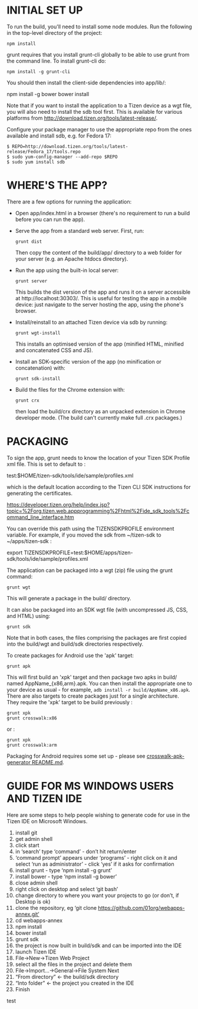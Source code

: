 # INITIAL SET UP

To run the build, you'll need to install some node modules.
Run the following in the top-level directory of the project:

    npm install

grunt requires that you install grunt-cli globally
to be able to use grunt from the command line. To install
grunt-cli do:

    npm install -g grunt-cli

You should then install the client-side dependencies into app/lib/:

  npm install -g bower
  bower install

Note that if you want to install the application to a Tizen device
as a wgt file, you will also need to install the sdb tool first.
This is available for various platforms from
http://download.tizen.org/tools/latest-release/.

Configure your package manager to use the appropriate repo from the
ones available and install sdb, e.g. for Fedora 17:

    $ REPO=http://download.tizen.org/tools/latest-release/Fedora_17/tools.repo
    $ sudo yum-config-manager --add-repo $REPO
    $ sudo yum install sdb

# WHERE'S THE APP?

There are a few options for running the application:

*   Open app/index.html in a browser (there's no requirement to
    run a build before you can run the app).

*   Serve the app from a standard web server. First, run:

        grunt dist

    Then copy the content of the build/app/ directory to a web folder
    for your server (e.g. an Apache htdocs directory).

*   Run the app using the built-in local server:

        grunt server

    This builds the dist version of the app and runs it on a server
    accessible at http://localhost:30303/. This is useful for testing the
    app in a mobile device: just navigate to the server hosting
    the app, using the phone's browser.

*   Install/reinstall to an attached Tizen device via sdb by running:

        grunt wgt-install

    This installs an optimised version of the app (minified HTML,
    minified and concatenated CSS and JS).

*   Install an SDK-specific version of the app (no minification or
    concatenation) with:

        grunt sdk-install

*   Build the files for the Chrome extension with:

        grunt crx

    then load the build/crx directory as an unpacked extension in Chrome
    developer mode. (The build can't currently make full .crx packages.)

# PACKAGING

To sign the app, grunt needs to know the location of your Tizen SDK
Profile xml file. This is set to default to :

  test:$HOME/tizen-sdk/tools/ide/sample/profiles.xml

which is the default location according to the Tizen CLI SDK instructions
for generating the certificates.

<https://developer.tizen.org/help/index.jsp?topic=%2Forg.tizen.web.appprogramming%2Fhtml%2Fide_sdk_tools%2Fcommand_line_interface.htm>

You can override this path using the TIZENSDKPROFILE environment
variable. For example, if you moved the sdk from ~/tizen-sdk to
~/apps/tizen-sdk :

  export TIZENSDKPROFILE=test:$HOME/apps/tizen-sdk/tools/ide/sample/profiles.xml

The application can be packaged into a wgt (zip) file using the grunt
command:

    grunt wgt

This will generate a package in the build/ directory.

It can also be packaged into an SDK wgt file (with uncompressed JS,
CSS, and HTML) using:

    grunt sdk

Note that in both cases, the files comprising the packages are
first copied into the build/wgt and build/sdk directories respectively.

To create packages for Android use the 'apk' target:

    grunt apk

This will first build an 'xpk' target and then package two apks in
build/ named AppName_{x86,arm}.apk.
You can then install the appropriate one to your device as usual -
for example, ```adb install -r build/AppName_x86.apk```.
There are also targets to create packages just for a single architecture. They require the 'xpk' target to be build previously :

    grunt xpk
    grunt crosswalk:x86

or :

    grunt xpk
    grunt crosswalk:arm

Packaging for Android requires some set up - please see
[crosswalk-apk-generator README.md](https://github.com/crosswalk-project/crosswalk-apk-generator/blob/master/README.md#pre-requisites).

# GUIDE FOR MS WINDOWS USERS AND TIZEN IDE

Here are some steps to help people wishing to generate code for use in the Tizen IDE on Microsoft Windows.

1. install git
1. get admin shell
1. click start
1. in ‘search’ type ‘command’ - don’t hit return/enter
1. ‘command prompt’ appears under ‘programs’ - right click on it and select ‘run as administrator’ - click ‘yes’ if it asks for confirmation
1. install grunt - type ‘npm install -g grunt’
1. install bower - type ‘npm install -g bower’
1. close admin shell
1. right click on desktop and select ‘git bash’
1. change directory to where you want your projects to go (or don’t, if Desktop is ok)
1. clone the repository, eg ‘git clone https://github.com/01org/webapps-annex.git’
1. cd webapps-annex
1. npm install
1. bower install
1. grunt sdk
1. the project is now built in build/sdk and can be imported into the IDE
1. launch Tizen IDE
1. File->New->Tizen Web Project
1. select all the files in the project and delete them
1. File->Import…->General->File System Next
1. “From directory” <- the build/sdk directory
1. “Into folder” <- the project you created in the IDE
1. Finish


test
